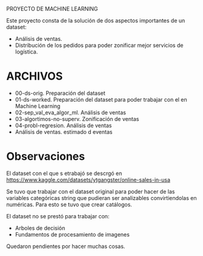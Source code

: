 PROYECTO DE MACHINE LEARNING

Este proyecto consta de la solución de dos aspectos importantes de un dataset:

- Análisis de ventas.
- Distribución de los pedidos para poder zonificar mejor servicios de logística.


# ARCHIVOS
 - 00-ds-orig. Preparación del dataset
 - 01-ds-worked. Preparación del dataset para poder trabajar con el en Machine Learning
 - 02-sep_val_eva_algor_ml. Análisis de ventas
 - 03-algortimos-no-superv. Zonificación de ventas
 - 04-probl-regresion. Análisis de ventas
 - Análisis de ventas. estimado d eventas
 
# Observaciones

El dataset con el que s etrabajó se descrgó en https://www.kaggle.com/datasets/ytgangster/online-sales-in-usa

Se tuvo que trabajar con el dataset original para poder hacer de las variables categóricas string que pudieran ser analizables convirtiendolas en numéricas. Para esto se tuvo que crear catálogos.
  
  El dataset no se prestó para trabajar con:
  - Arboles de decisión
  - Fundamentos de procesamiento de imagenes

 Quedaron pendientes por hacer muchas cosas.


